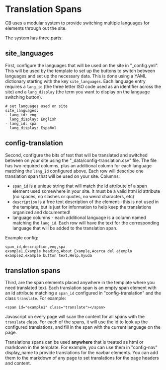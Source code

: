 # Translation Spans

CB uses a modular system to provide switching multiple languages for elements through out the site.

The system has three parts:

## site_languages 

First, configure the languages that will be used on the site in "_config.yml".
This will be used by the template to set up the buttons to switch between languages and set up the necessary data.
This is done using a YAML dictionary starting with the key `site_languages`.
Each language entry requires a `lang_id` (the three letter ISO code used as an identifier across the site) and a `lang_display` (the term you want to display on the language switching button).

```
# set languages used on site
site_languages: 
- lang_id: eng
  lang_display: English
- lang_id: spa
  lang_display: Español
```

## config-translation

Second, configure the bits of text that will be translated and switched between on your site using the "_data/config-translation.csv" file.
The file has two required columns, plus an additional column for each language matching the `lang_id` configured above.
Each row will describe one translation span that will be used on your site.
Columns:

- `span_id` is a unique string that will match the id attribute of a span element used somewhere in your site. It must be a valid html id attribute (no spaces, no slashes or quotes, no weird characters, etc)
- `description` is a free text description of the element--this is not used in the template, but is just for information to help keep the translations organized and documented!
- language columns - each additional language is a column named matching the `lang_id`. Each row will have the text for the corresponding language that will be added to the translation span.

Example config:

```
span_id,description,eng,spa
example1,Example heading,About Example,Acerca del ejemplo
example2,example button text,Help,Ayuda 
```

## translation spans

Third, are the span elements placed anywhere in the template where you need translated text. 
Each translation span is an empty span element with an id attribute matching a `span_id` configured in "config-translation" and the class `translate`.
For example:

```
<span id="example1" class="translate"></span>
```

Javascript on every page will scan the content for all spans with the `translate` class.
For each of the spans, it will use the id to look up the configured translations, and fill in the span with the current language on the page.

Translations spans can be used **anywhere** that is treated as html or markdown in the template. 
For example, you can use them in "config-nav" display_name to provide translations for the navbar elements. 
You can add them to the markdown of any page to set translations for the page headers and content. 
